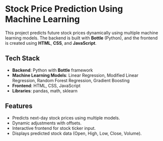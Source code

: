 # Stock Price Prediction Using Machine Learning

This project predicts future stock prices dynamically using multiple machine learning models. The backend is built with **Bottle** (Python), and the frontend is created using **HTML**, **CSS**, and **JavaScript**.

## Tech Stack
- **Backend**: Python with **Bottle** framework
- **Machine Learning Models**: Linear Regression, Modified Linear Regression, Random Forest Regression, Gradient Boosting
- **Frontend**: HTML, CSS, JavaScript
- **Libraries**: pandas, math, sklearn

## Features
- Predicts next-day stock prices using multiple models.
- Dynamic adjustments with offsets.
- Interactive frontend for stock ticker input.
- Displays predicted stock data (Open, High, Low, Close, Volume).
